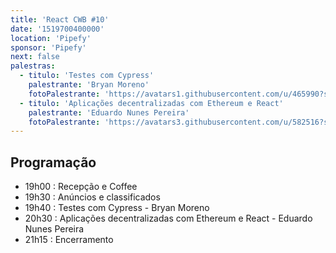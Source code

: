 ```yaml
---
title: 'React CWB #10'
date: '1519700400000'
location: 'Pipefy'
sponsor: 'Pipefy'
next: false
palestras:
  - titulo: 'Testes com Cypress'
    palestrante: 'Bryan Moreno'
    fotoPalestrante: 'https://avatars1.githubusercontent.com/u/465990?s=400&v=4'
  - titulo: 'Aplicações decentralizadas com Ethereum e React'
    palestrante: 'Eduardo Nunes Pereira'
    fotoPalestrante: 'https://avatars3.githubusercontent.com/u/582516?s=400&v=4'
---
```


## Programação

- 19h00 : Recepção e Coffee
- 19h30 : Anúncios e classificados
- 19h40 : Testes com Cypress - Bryan Moreno
- 20h30 : Aplicações decentralizadas com Ethereum e React - Eduardo Nunes
  Pereira
- 21h15 : Encerramento
